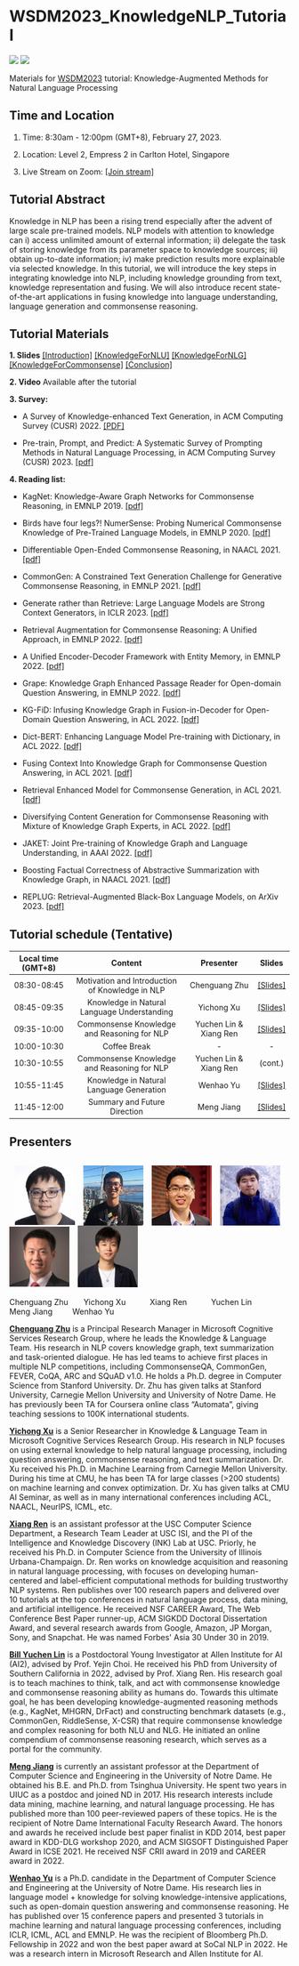 # WSDM2023_KnowledgeNLP_Tutorial

![](https://img.shields.io/badge/Status-building-brightgreen) ![](https://img.shields.io/badge/PRs-Welcome-red) 

Materials for [WSDM2023](https://www.wsdm-conference.org/2023/) tutorial: Knowledge-Augmented Methods for Natural Language Processing

## Time and Location

1. Time: 8:30am - 12:00pm (GMT+8), February 27, 2023.

2. Location: Level 2, Empress 2 in Carlton Hotel, Singapore

3. Live Stream on Zoom: [\[Join stream\]](https://zoom.us/j/93670940327?pwd=aVArWW9XNVZWNmpwYUdXUS9uV3AvZz09#success)


## Tutorial Abstract 
Knowledge in NLP has been a rising trend especially after the advent of large scale pre-trained models. NLP models with attention to knowledge can i) access unlimited amount of external information; ii) delegate the task of storing knowledge from its parameter space to knowledge sources; iii) obtain up-to-date information; iv) make prediction results more explainable via selected knowledge. In this tutorial, we will introduce the key steps in integrating knowledge into NLP, including knowledge grounding from text, knowledge representation and fusing. We will also introduce recent state-of-the-art applications in fusing knowledge into language understanding, language generation and commonsense reasoning.

## Tutorial Materials

**1. Slides** [\[Introduction\]](https://github.com/zcgzcgzcg1/WSDM2023_Knowledge_NLP_Tutorial/blob/main/files/PART1_Introduction.pdf) [\[KnowledgeForNLU\]](https://github.com/zcgzcgzcg1/WSDM2023_Knowledge_NLP_Tutorial/blob/main/files/PART2_Knowledge_in_NLU.pdf) [\[KnowledgeForNLG\]](https://github.com/zcgzcgzcg1/WSDM2023_Knowledge_NLP_Tutorial/blob/main/files/PART4_Knowledge_in_NLG.pdf) [\[KnowledgeForCommonsense\]](https://github.com/zcgzcgzcg1/WSDM2023_Knowledge_NLP_Tutorial/blob/main/files/PART3_Commonsense_Reasoning.pdf) [\[Conclusion\]](https://github.com/zcgzcgzcg1/WSDM2023_Knowledge_NLP_Tutorial/blob/main/files/PART5_Conclusion.pdf)

**2. Video** Available after the tutorial

**3. Survey:** 

- A Survey of Knowledge-enhanced Text Generation, in ACM Computing Survey (CUSR) 2022. [\[PDF\]](https://arxiv.org/abs/2010.04389)

- Pre-train, Prompt, and Predict: A Systematic Survey of Prompting Methods in Natural Language Processing, in ACM Computing Survey (CUSR) 2023. [\[pdf\]](https://arxiv.org/pdf/2107.13586.pdf)


**4. Reading list:**

- KagNet: Knowledge-Aware Graph Networks for Commonsense Reasoning, in EMNLP 2019. [\[pdf\]](https://aclanthology.org/D19-1282)

- Birds have four legs?! NumerSense: Probing Numerical Commonsense Knowledge of Pre-Trained Language Models, in EMNLP 2020. [\[pdf\]](https://aclanthology.org/2020.emnlp-main.557)

- Differentiable Open-Ended Commonsense Reasoning, in NAACL 2021. [\[pdf\]](https://aclanthology.org/2021.naacl-main.366)

- CommonGen: A Constrained Text Generation Challenge for Generative Commonsense Reasoning, in EMNLP 2021. [\[pdf\]](https://aclanthology.org/2020.findings-emnlp.165/)

- Generate rather than Retrieve: Large Language Models are Strong Context Generators, in ICLR 2023. [\[pdf\]](https://arxiv.org/abs/2209.10063)

- Retrieval Augmentation for Commonsense Reasoning: A Unified Approach, in EMNLP 2022. [\[pdf\]](https://arxiv.org/abs/2210.12887)

- A Unified Encoder-Decoder Framework with Entity Memory, in EMNLP 2022. [\[pdf\]](https://arxiv.org/abs/2210.03273)

- Grape: Knowledge Graph Enhanced Passage Reader for Open-domain Question Answering, in EMNLP 2022. [\[pdf\]](https://arxiv.org/abs/2210.02933)

- KG-FiD: Infusing Knowledge Graph in Fusion-in-Decoder for Open-Domain Question Answering, in ACL 2022. [\[pdf\]](https://arxiv.org/abs/2110.04330)

- Dict-BERT: Enhancing Language Model Pre-training with Dictionary, in ACL 2022. [\[pdf\]](https://arxiv.org/abs/2110.06490)

- Fusing Context Into Knowledge Graph for Commonsense Question Answering, in ACL 2021. [\[pdf\]](https://arxiv.org/abs/2012.04808)

- Retrieval Enhanced Model for Commonsense Generation, in ACL 2021. [\[pdf\]](https://arxiv.org/abs/2105.11174)

- Diversifying Content Generation for Commonsense Reasoning with Mixture of Knowledge Graph Experts, in ACL 2022. [\[pdf\]](https://www.microsoft.com/en-us/research/uploads/prod/2022/03/ACL_2022_DGR_Camera.pdf)

- JAKET: Joint Pre-training of Knowledge Graph and Language Understanding, in AAAI 2022. [\[pdf\]](https://arxiv.org/abs/2010.00796)

- Boosting Factual Correctness of Abstractive Summarization with Knowledge Graph, in NAACL 2021. [\[pdf\]](https://arxiv.org/abs/2003.08612)

- REPLUG: Retrieval-Augmented Black-Box Language Models, on ArXiv 2023. [\[pdf\]](https://arxiv.org/abs/2301.12652) 


## Tutorial schedule (Tentative)

| Local time (GMT+8) | Content | Presenter | Slides |
| :---: | :---: | :---: | :---: |
| 08:30-08:45 | Motivation and Introduction of Knowledge in NLP | Chenguang Zhu | [\[Slides\]](https://github.com/zcgzcgzcg1/WSDM2023_Knowledge_NLP_Tutorial/blob/main/files/PART1_Introduction.pdf) |
| 08:45-09:35 | Knowledge in Natural Language Understanding  | Yichong Xu | [\[Slides\]](https://github.com/zcgzcgzcg1/WSDM2023_Knowledge_NLP_Tutorial/blob/main/files/PART2_Knowledge_in_NLU.pdf) |
| 09:35-10:00 | Commonsense Knowledge and Reasoning for NLP | Yuchen Lin & Xiang Ren | [\[Slides\]](https://github.com/zcgzcgzcg1/WSDM2023_Knowledge_NLP_Tutorial/blob/main/files/PART4_Commonsense_Reasoning.pdf) |
| 10:00-10:30 | Coffee Break  | - | - |
| 10:30-10:55 | Commonsense Knowledge and Reasoning for NLP | Yuchen Lin & Xiang Ren | (cont.) |
| 10:55-11:45 | Knowledge in Natural Language Generation | Wenhao Yu | [\[Slides\]](https://github.com/zcgzcgzcg1/WSDM2023_Knowledge_NLP_Tutorial/blob/main/files/PART3_Knowledge_in_NLG.pdf) |
| 11:45-12:00 | Summary and Future Direction | Meng Jiang | [\[Slides\]](https://github.com/zcgzcgzcg1/WSDM2023_Knowledge_NLP_Tutorial/blob/main/files/PART5_Conclusion.pdf) |

## Presenters

## &nbsp; <img src="imgs/Chenguang.jpg" width="108" align=center> &nbsp; <img src="imgs/Yichong.jpg" width="108" align=center> &nbsp;  <img src="imgs/Xiang.jpg" width="108" align=center> &nbsp; <img src="imgs/Yuchen.jpg" width="108" align=center> &nbsp; <img src="imgs/Meng.jpg" width="108" align=center> &nbsp; <img src="imgs/Wenhao.jpg" width="108" align=center> 

Chenguang Zhu &nbsp; &nbsp; &nbsp; Yichong Xu &nbsp; &nbsp; &nbsp; &nbsp; &nbsp; Xiang Ren &nbsp; &nbsp; &nbsp; &nbsp; &nbsp; Yuchen Lin &nbsp; &nbsp; &nbsp; &nbsp; Meng Jiang &nbsp; &nbsp; &nbsp; &nbsp; Wenhao Yu

**[Chenguang Zhu](https://www.microsoft.com/en-us/research/people/chezhu/)** is a Principal Research Manager in Microsoft Cognitive Services Research Group, where he leads the Knowledge & Language Team. His research in NLP covers knowledge graph, text summarization and task-oriented dialogue. He has led teams to achieve first places in multiple NLP competitions, including CommonsenseQA, CommonGen, FEVER, CoQA, ARC and SQuAD v1.0. He holds a Ph.D. degree in Computer Science from Stanford University. Dr. Zhu has given talks at Stanford University, Carnegie Mellon University and University of Notre Dame. He has previously been TA for Coursera online class “Automata”, giving teaching sessions to 100K international students. 

**[Yichong Xu](https://www.microsoft.com/en-us/research/people/yicxu/)** is a Senior Researcher in Knowledge \& Language Team in Microsoft Cognitive Services Research Group. His research in NLP focuses on using external knowledge to help natural language processing, including question answering, commonsense reasoning, and text summarization. Dr. Xu received his Ph.D. in Machine Learning from Carnegie Mellon University. During his time at CMU, he has been TA for large classes (>200 students) on machine learning and convex optimization. Dr. Xu has given talks at CMU AI Seminar, as well as in many international conferences including ACL, NAACL, NeurIPS, ICML, etc.

**[Xiang Ren](https://shanzhenren.github.io/)** is an assistant professor at the USC Computer Science Department, a Research Team Leader at USC ISI, and the PI of the Intelligence and Knowledge Discovery (INK) Lab at USC. Priorly, he received his Ph.D. in Computer Science from the University of Illinois Urbana-Champaign. Dr. Ren works on knowledge acquisition and reasoning in natural language processing, with focuses on developing human-centered and label-efficient computational methods for building trustworthy NLP systems. Ren publishes over 100 research papers and delivered over 10 tutorials at the top conferences in natural language process, data mining, and artificial intelligence. He received NSF CAREER Award, The Web Conference Best Paper runner-up, ACM SIGKDD Doctoral Dissertation Award, and several research awards from Google, Amazon, JP Morgan, Sony, and Snapchat. He was named Forbes' Asia 30 Under 30 in 2019.

**[Bill Yuchen Lin](https://yuchenlin.xyz/)** is a Postdoctoral Young Investigator at Allen Institute for AI (AI2), advised by Prof. Yejin Choi. He received his PhD from University of Southern California in 2022, advised by Prof. Xiang Ren. His research goal is to teach machines to think, talk, and act with commonsense knowledge and commonsense reasoning ability as humans do. Towards this ultimate goal, he has been developing knowledge-augmented reasoning methods (e.g., KagNet, MHGRN, DrFact) and constructing benchmark datasets (e.g., CommonGen, RiddleSense, X-CSR) that require commonsense knowledge and complex reasoning for both NLU and NLG. He initiated an online compendium of commonsense reasoning  research, which serves as a portal for the community. 

**[Meng Jiang](http://www.meng-jiang.com/)** is currently an assistant professor at the Department of Computer Science and Engineering in the University of Notre Dame. He obtained his B.E. and Ph.D. from Tsinghua University. He spent two years in UIUC as a postdoc and joined ND in 2017. His research interests include data mining, machine learning, and natural language processing. He has published more than 100 peer-reviewed papers of these topics. He is the recipient of Notre Dame International Faculty Research Award. The honors and awards he received include best paper finalist in KDD 2014, best paper award in KDD-DLG workshop 2020, and ACM SIGSOFT Distinguished Paper Award in ICSE 2021. He received NSF CRII award in 2019 and CAREER award in 2022.

**[Wenhao Yu](https://wyu97.github.io/)** is a Ph.D. candidate in the Department of Computer Science and Engineering at the University of Notre Dame. His research lies in language model + knowledge for solving knowledge-intensive applications, such as open-domain question answering and commonsense reasoning. He has published over 15 conference papers and presented 3 tutorials in machine learning and natural language processing conferences, including ICLR, ICML, ACL and EMNLP. He was the recipient of Bloomberg Ph.D. Fellowship in 2022 and won the best paper award at SoCal NLP in 2022. He was a research intern in Microsoft Research and Allen Institute for AI.
